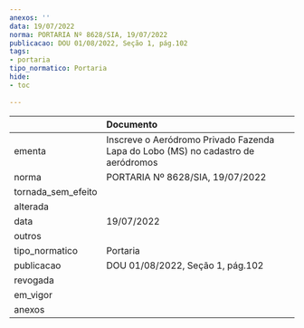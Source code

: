 ```yaml
---
anexos: ''
data: 19/07/2022
norma: PORTARIA Nº 8628/SIA, 19/07/2022
publicacao: DOU 01/08/2022, Seção 1, pág.102
tags:
- portaria
tipo_normatico: Portaria
hide: 
- toc 
 
---
```


|                    | Documento                                                                        |
|:-------------------|:---------------------------------------------------------------------------------|
| ementa             | Inscreve o Aeródromo Privado Fazenda Lapa do Lobo (MS) no cadastro de aeródromos |
| norma              | PORTARIA Nº 8628/SIA, 19/07/2022                                                 |
| tornada_sem_efeito |                                                                                  |
| alterada           |                                                                                  |
| data               | 19/07/2022                                                                       |
| outros             |                                                                                  |
| tipo_normatico     | Portaria                                                                         |
| publicacao         | DOU 01/08/2022, Seção 1, pág.102                                                 |
| revogada           |                                                                                  |
| em_vigor           |                                                                                  |
| anexos             |                                                                                  |